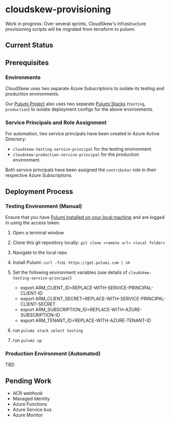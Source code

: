 # cloudskew-provisioning

Work in progress: Over several sprints, CloudSkew's infrastructure provisioning scripts will be migrated from terraform to pulumi.

## Current Status

## Prerequisites

### Environments

CloudSkew uses two separate Azure Subscriptions to isolate its testing and production environments.

Our [Pulumi Project](https://www.pulumi.com/docs/intro/concepts/project/) also uses two separate [Pulumi Stacks](https://www.pulumi.com/docs/intro/concepts/stack/) (`testing`, `production`) to isolate deployment configs for the above environments.

### Service Principals and Role Assignment

For automation, two service principals have been created in Azure Active Directory:

* `cloudskew-testing-service-principal` for the testing environment.
* `cloudskew-production-service-principal` for the production environment.

Both service principals have been assigned the `contributor` role in their respective Azure Subscriptions.

## Deployment Process

### Testing Environment (Manual)

Ensure that you have [Pulumi installed on your local machine](https://www.pulumi.com/docs/get-started/azure/) and are logged in using the access token.

1. Open a terminal window
2. Clone this git repository locally: `git clone <remote url> <local folder>`
3. Navigate to the local repo
4. Install Pulumi: `curl -fsSL https://get.pulumi.com | sh`
5. Set the following environment variables (use details of `cloudskew-testing-service-principal`)

    * export ARM_CLIENT_ID=REPLACE-WITH-SERVICE-PRINCIPAL-CLIENT-ID
    * export ARM_CLIENT_SECRET=REPLACE-WITH-SERVICE-PRINCIPAL-CLIENT-SECRET
    * export ARM_SUBSCRIPTION_ID=REPLACE-WITH-AZURE-SUBSCRIPTION-ID
    * export ARM_TENANT_ID=REPLACE-WITH-AZURE-TENANT-ID

6. run `pulumi stack select testing`
7. run `pulumi up`

### Production Environment (Automated)

TBD

## Pending Work

* ACR webhook
* Managed Identity
* Azure Functions
* Azure Service bus
* Azure Monitor

